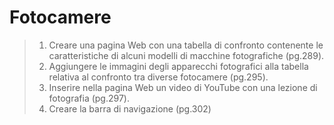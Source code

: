 # Fotocamere

> 1) Creare una pagina Web con una tabella di confronto contenente le caratteristiche di alcuni modelli di macchine fotografiche (pg.289).
> 2) Aggiungere le immagini degli apparecchi fotografici alla tabella relativa al confronto tra diverse fotocamere (pg.295).
> 3) Inserire nella pagina Web un video di YouTube con una lezione di fotografia (pg.297).
> 4) Creare la barra di navigazione (pg.302)
